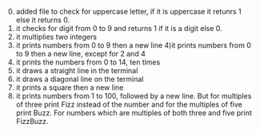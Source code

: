 0) added file to check for uppercase letter, if it is uppercase it retunrs 1 else it returns 0.
1) it checks for digit from 0 to 9 and returns 1 if it is a digit else 0.
2) it multiplies two integers
3) it prints numbers from 0 to 9 then a new line
4)it prints numbers from 0 to 9 then a new line, except for 2 and 4
5) it prints the numbers from 0 to 14, ten times
6) it draws a straight line in the terminal
7) it draws a diagonal line on the terminal
8) it prints a square then a new line
9) it prints  numbers from 1 to 100, followed by a new line. But for multiples of three print Fizz instead of the number and for the multiples of five print Buzz. For numbers which are multiples of both three and five print FizzBuzz.


